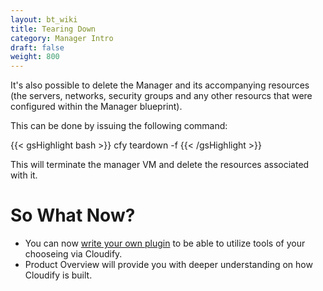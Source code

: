 ```yaml
---
layout: bt_wiki
title: Tearing Down
category: Manager Intro
draft: false
weight: 800
---
```


It's also possible to delete the Manager and its accompanying resources (the servers, networks, security groups and any other resourcs that were configured within the Manager blueprint).

This can be done by issuing the following command:

{{< gsHighlight  bash  >}}
cfy teardown -f
{{< /gsHighlight >}}

This will terminate the manager VM and delete the resources associated with it.

# So What Now?

* You can now [write your own plugin](plugins-authoring.html) to be able to utilize tools of your chooseing via Cloudify.
* Product Overview will provide you with deeper understanding on how Cloudify is built.